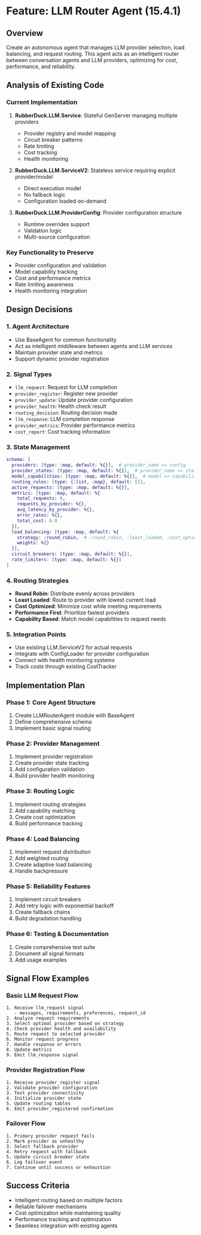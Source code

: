 # Feature: LLM Router Agent (15.4.1)

## Overview

Create an autonomous agent that manages LLM provider selection, load balancing, and request routing. This agent acts as an intelligent router between conversation agents and LLM providers, optimizing for cost, performance, and reliability.

## Analysis of Existing Code

### Current Implementation
1. **RubberDuck.LLM.Service**: Stateful GenServer managing multiple providers
   - Provider registry and model mapping
   - Circuit breaker patterns
   - Rate limiting
   - Cost tracking
   - Health monitoring

2. **RubberDuck.LLM.ServiceV2**: Stateless service requiring explicit provider/model
   - Direct execution model
   - No fallback logic
   - Configuration loaded on-demand

3. **RubberDuck.LLM.ProviderConfig**: Provider configuration structure
   - Runtime overrides support
   - Validation logic
   - Multi-source configuration

### Key Functionality to Preserve
- Provider configuration and validation
- Model capability tracking
- Cost and performance metrics
- Rate limiting awareness
- Health monitoring integration

## Design Decisions

### 1. Agent Architecture
- Use BaseAgent for common functionality
- Act as intelligent middleware between agents and LLM services
- Maintain provider state and metrics
- Support dynamic provider registration

### 2. Signal Types
- `llm_request`: Request for LLM completion
- `provider_register`: Register new provider
- `provider_update`: Update provider configuration
- `provider_health`: Health check result
- `routing_decision`: Routing decision made
- `llm_response`: LLM completion response
- `provider_metrics`: Provider performance metrics
- `cost_report`: Cost tracking information

### 3. State Management
```elixir
schema: [
  providers: [type: :map, default: %{}],  # provider_name => config
  provider_states: [type: :map, default: %{}],  # provider_name => state
  model_capabilities: [type: :map, default: %{}],  # model => capabilities
  routing_rules: [type: {:list, :map}, default: []],
  active_requests: [type: :map, default: %{}],
  metrics: [type: :map, default: %{
    total_requests: 0,
    requests_by_provider: %{},
    avg_latency_by_provider: %{},
    error_rates: %{},
    total_cost: 0.0
  }],
  load_balancing: [type: :map, default: %{
    strategy: :round_robin,  # :round_robin, :least_loaded, :cost_optimized
    weights: %{}
  }],
  circuit_breakers: [type: :map, default: %{}],
  rate_limiters: [type: :map, default: %{}]
]
```

### 4. Routing Strategies
- **Round Robin**: Distribute evenly across providers
- **Least Loaded**: Route to provider with lowest current load
- **Cost Optimized**: Minimize cost while meeting requirements
- **Performance First**: Prioritize fastest providers
- **Capability Based**: Match model capabilities to request needs

### 5. Integration Points
- Use existing LLM.ServiceV2 for actual requests
- Integrate with ConfigLoader for provider configuration
- Connect with health monitoring systems
- Track costs through existing CostTracker

## Implementation Plan

### Phase 1: Core Agent Structure
1. Create LLMRouterAgent module with BaseAgent
2. Define comprehensive schema
3. Implement basic signal routing

### Phase 2: Provider Management
1. Implement provider registration
2. Create provider state tracking
3. Add configuration validation
4. Build provider health monitoring

### Phase 3: Routing Logic
1. Implement routing strategies
2. Add capability matching
3. Create cost optimization
4. Build performance tracking

### Phase 4: Load Balancing
1. Implement request distribution
2. Add weighted routing
3. Create adaptive load balancing
4. Handle backpressure

### Phase 5: Reliability Features
1. Implement circuit breakers
2. Add retry logic with exponential backoff
3. Create fallback chains
4. Build degradation handling

### Phase 6: Testing & Documentation
1. Create comprehensive test suite
2. Document all signal formats
3. Add usage examples

## Signal Flow Examples

### Basic LLM Request Flow
```
1. Receive llm_request signal
   - messages, requirements, preferences, request_id
2. Analyze request requirements
3. Select optimal provider based on strategy
4. Check provider health and availability
5. Route request to selected provider
6. Monitor request progress
7. Handle response or errors
8. Update metrics
9. Emit llm_response signal
```

### Provider Registration Flow
```
1. Receive provider_register signal
2. Validate provider configuration
3. Test provider connectivity
4. Initialize provider state
5. Update routing tables
6. Emit provider_registered confirmation
```

### Failover Flow
```
1. Primary provider request fails
2. Mark provider as unhealthy
3. Select fallback provider
4. Retry request with fallback
5. Update circuit breaker state
6. Log failover event
7. Continue until success or exhaustion
```

## Success Criteria
- Intelligent routing based on multiple factors
- Reliable failover mechanisms
- Cost optimization while maintaining quality
- Performance tracking and optimization
- Seamless integration with existing agents